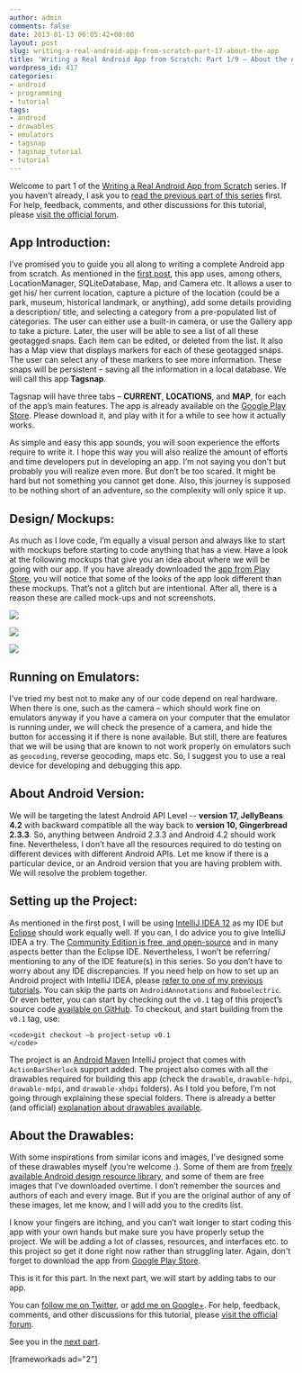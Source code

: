 ```yaml
---
author: admin
comments: false
date: 2013-01-13 06:05:42+00:00
layout: post
slug: writing-a-real-android-app-from-scratch-part-17-about-the-app
title: 'Writing a Real Android App from Scratch: Part 1/9 – About the App'
wordpress_id: 417
categories:
- android
- programming
- tutorial
tags:
- android
- drawables
- emulators
- tagsnap
- tagsnap_tutorial
- tutorial
---
```


Welcome to part 1 of the [Writing a Real Android App from Scratch](http://www.ashokgelal.com/tag/tagsnap_tutorial/) series. If you haven't already, I ask you to [read the previous part of this series](http://www.ashokgelal.com/?p=401) first. For help, feedback, comments, and other discussions for this tutorial, please [visit the official forum](http://www.ashokgelal.com/forums/forum/android-development/official-tutorials/writing-a-real-android-app-from-scratch-tagsnap/).





## App Introduction:





I’ve promised you to guide you all along to writing a complete Android app from scratch. As mentioned in the [first post](http://www.ashokgelal.com/?p=401), this app uses, among others, LocationManager, SQLiteDatabase, Map, and Camera etc. It allows a user to get his/ her current location, capture a picture of the location (could be a park, museum, historical landmark, or anything), add some details providing a description/ title, and selecting a category from a pre-populated list of categories. The user can either use a built-in camera, or use the Gallery app to take a picture. Later, the user will be able to see a list of all these geotagged snaps. Each item can be edited, or deleted from the list. It also has a Map view that displays markers for each of these geotagged snaps. The user can select any of these markers to see more information. These snaps will be persistent – saving all the information in a local database. We will call this app **Tagsnap**.





Tagsnap will have three tabs – **CURRENT**, **LOCATIONS**, and **MAP**, for each of the app’s main features. The app is already available on the [Google Play Store](https://play.google.com/store/apps/details?id=com.ashokgelal.tagsnap). Please download it, and play with it for a while to see how it actually works.





As simple and easy this app sounds, you will soon experience the efforts require to write it. I hope this way you will also realize the amount of efforts and time developers put in developing an app. I’m not saying you don’t but probably you will realize even more. But don’t be too scared. It might be hard but not something you cannot get done. Also, this journey is supposed to be nothing short of an adventure, so the complexity will only spice it up.





## Design/ Mockups:





As much as I love code, I’m equally a visual person and always like to start with mockups before starting to code anything that has a view. Have a look at the following mockups that give you an idea about where we will be going with our app. If you have already downloaded the [app from Play Store](https://play.google.com/store/apps/details?id=com.ashokgelal.tagsnap), you will notice that some of the looks of the app look different than these mockups. That’s not a glitch but are intentional. After all, there is a reason these are called mock-ups and not screenshots.





![](https://dl.dropbox.com/u/83257/Tagsnap_Screenshots/ss1_current_tab_mockup.png)





![](https://dl.dropbox.com/u/83257/Tagsnap_Screenshots/ss2_locations_tab_mockup.png)





![](https://dl.dropbox.com/u/83257/Tagsnap_Screenshots/ss3_add_details_mockup.png)





## Running on Emulators:





I’ve tried my best not to make any of our code depend on real hardware. When there is one, such as the camera – which should work fine on emulators anyway if you have a camera on your computer that the emulator is running under, we will check the presence of a camera, and hide the button for accessing it if there is none available. But still, there are features that we will be using that are known to not work properly on emulators such as `geocoding`, reverse geocoding, maps etc. So, I suggest you to use a real device for developing and debugging this app.





## About Android Version:





We will be targeting the latest Android API Level -- **version 17, JellyBeans 4.2** with backward compatible all the way back to **version 10, Gingerbread 2.3.3**. So, anything between Android 2.3.3 and Android 4.2 should work fine. Nevertheless, I don’t have all the resources required to do testing on different devices with different Android APIs. Let me know if there is a particular device, or an Android version that you are having problem with. We will resolve the problem together.





## Setting up the Project:





As mentioned in the first post, I will be using [IntelliJ IDEA 12](http://www.jetbrains.com/idea/download/) as my IDE but [Eclipse](http://www.eclipse.org/) should work equally well. If you can, I do advice you to give IntelliJ IDEA a try. The [Community Edition is free, and open-source](http://www.jetbrains.com/idea/download/) and in many aspects better than the Eclipse IDE. Nevertheless, I won’t be referring/ mentioning to any of the IDE feature(s) in this series. So you don’t have to worry about any IDE discrepancies. If you need help on how to set up an Android project with IntelliJ IDEA, please [refer to one of my previous tutorials](http://www.ashokgelal.com/2012/12/setting-up-intellij-idea-12-with-maven-actionbarsherlock-roboelectric-androidannotations/). You can skip the parts on `AndroidAnnotations` and `Roboelectric`. Or even better, you can start by checking out the `v0.1` tag of this project’s source code [available on GitHub](https://github.com/ashokgelal/Tagsnap). To checkout, and start building from the `v0.1` tag, use:




    
    <code>git checkout –b project-setup v0.1
    </code>





The project is an [Android Maven](http://code.google.com/p/maven-android-plugin/) IntelliJ project that comes with `ActionBarSherlock` support added. The project also comes with all the drawables required for building this app (check the `drawable`, `drawable-hdpi`, `drawable-mdpi`, and `drawable-xhdpi` folders). As I told you before, I’m not going through explaining these special folders. There is already a better (and official) [explanation about drawables available](http://developer.android.com/guide/practices/screens_support.html).





## About the Drawables:





With some inspirations from similar icons and images, I’ve designed some of these drawables myself (you’re welcome :). Some of them are from [freely available Android design resource library](http://developer.android.com/design/downloads/index.html), and some of them are free images that I’ve downloaded overtime. I don’t remember the sources and authors of each and every image. But if you are the original author of any of these images, let me know, and I will add you to the credits list.





I know your fingers are itching, and you can’t wait longer to start coding this app with your own hands but make sure you have properly setup the project. We will be adding a lot of classes, resources, and interfaces etc. to this project so get it done right now rather than struggling later. Again, don't forget to download the app from [Google Play Store](https://play.google.com/store/apps/details?id=com.ashokgelal.tagsnap).





This is it for this part. In the next part, we will start by adding tabs to our app.





You can [follow me on Twitter](https://twitter.com/ashokgelal), or [add me on Google+](https://plus.google.com/102672078908622237427/posts). For help, feedback, comments, and other discussions for this tutorial, please [visit the official forum](http://www.ashokgelal.com/forums/forum/android-development/official-tutorials/writing-a-real-android-app-from-scratch-tagsnap/).





See you in the [next part](http://www.ashokgelal.com/?p=437).  






  [frameworkads ad="2"]




